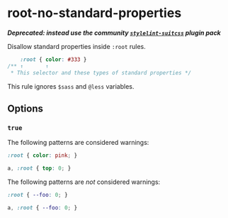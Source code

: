 # root-no-standard-properties

***Deprecated: instead use the community [`stylelint-suitcss`](https://github.com/suitcss/stylelint-suitcss) plugin pack***

Disallow standard properties inside `:root` rules.

```css
    :root { color: #333 }
/** ↑       ↑
 * This selector and these types of standard properties */
```

This rule ignores `$sass` and `@less` variables.

## Options

### `true`

The following patterns are considered warnings:

```css
:root { color: pink; }
```

```css
a, :root { top: 0; }
```

The following patterns are *not* considered warnings:

```css
:root { --foo: 0; }
```

```css
a, :root { --foo: 0; }
```
